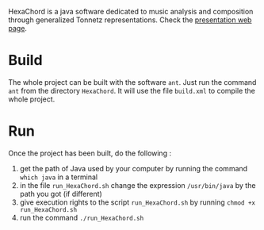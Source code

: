 HexaChord is a java software dedicated to music analysis and composition through generalized Tonnetz representations. Check the [presentation web page](https://louisbigo.com/hexachord).

# Build

The whole project can be built with the software `ant`. Just run the command `ant` from the directory `HexaChord`. It will use the file `build.xml` to compile the whole project.

# Run

Once the project has been built, do the following :

1. get the path of Java used by your computer by running the command `which java` in a terminal
2. in the file `run_HexaChord.sh` change the expression `/usr/bin/java` by the path you got (if different)
3. give execution rights to the script `run_HexaChord.sh` by running `chmod +x run_HexaChord.sh`
4. run the command `./run_HexaChord.sh`
